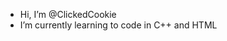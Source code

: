-  Hi, I’m @ClickedCookie
-  I’m currently learning to code in C++ and HTML
<!---
ClickedCookie/ClickedCookie is a ✨ special ✨ repository because its `README.md` (this file) appears on your GitHub profile.
You can click the Preview link to take a look at your changes.
--->
